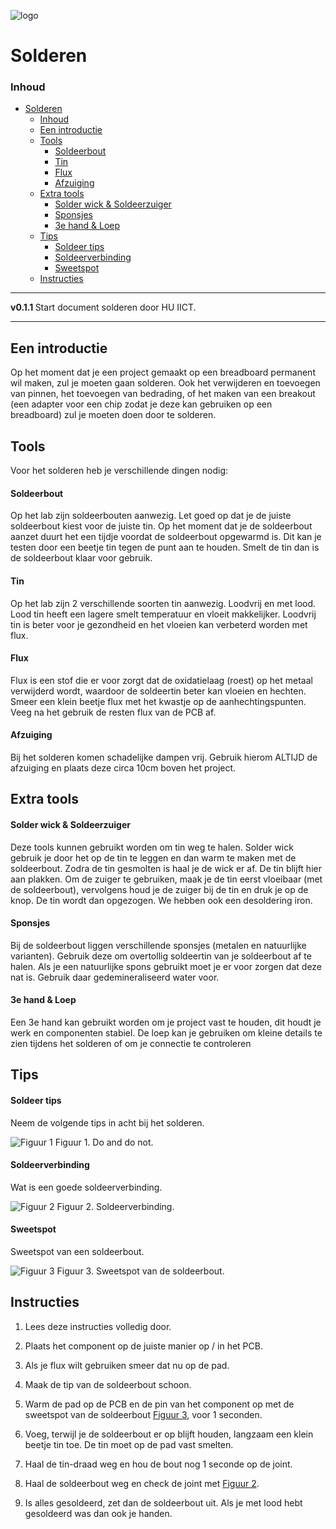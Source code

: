 ![logo](../solderen/img/iron_hotspot.png) [](logo-id)

# Solderen[](title-id)

### Inhoud[](toc-id)

- [Solderen](#solderen)
    - [Inhoud](#inhoud)
  - [Een introductie](#een-introductie)
  - [Tools](#tools)
      - [Soldeerbout](#soldeerbout)
      - [Tin](#tin)
      - [Flux](#flux)
      - [Afzuiging](#afzuiging)
  - [Extra tools](#extra-tools)
      - [Solder wick \& Soldeerzuiger](#solder-wick--soldeerzuiger)
      - [Sponsjes](#sponsjes)
      - [3e hand \& Loep](#3e-hand--loep)
  - [Tips](#tips)
      - [Soldeer tips](#soldeer-tips)
      - [Soldeerverbinding](#soldeerverbinding)
      - [Sweetspot](#sweetspot)
  - [Instructies](#instructies)

---

**v0.1.1 [](version-id)** Start document solderen door HU IICT[](author-id).

---

## Een introductie

Op het moment dat je een project gemaakt op een breadboard permanent wil maken,
zul je moeten gaan solderen. Ook het verwijderen en toevoegen van
pinnen, het toevoegen van bedrading, of het maken van een breakout (een
adapter voor een chip zodat je deze kan gebruiken op een breadboard) zul
je moeten doen door te solderen.

## Tools

Voor het solderen heb je verschillende dingen nodig:

#### Soldeerbout

Op het lab zijn soldeerbouten aanwezig. Let goed op dat je
de juiste soldeerbout kiest voor de juiste tin. Op het moment dat je
de soldeerbout aanzet duurt het een tijdje voordat de soldeerbout opgewarmd is.
Dit kan je testen door een beetje tin tegen de punt aan te houden. Smelt
de tin dan is de soldeerbout klaar voor gebruik.

#### Tin

Op het lab zijn 2 verschillende soorten tin aanwezig. Loodvrij en met
lood. Lood tin heeft een lagere smelt temperatuur en vloeit makkelijker.
Loodvrij tin is beter voor je gezondheid en het vloeien kan verbeterd
worden met flux.

#### Flux

Flux is een stof die er voor zorgt dat de oxidatielaag (roest) op het
metaal verwijderd wordt, waardoor de soldeertin beter kan vloeien en
hechten. Smeer een klein beetje flux met het kwastje op de
aanhechtingspunten. Veeg na het gebruik de resten flux van de PCB af.

#### Afzuiging

Bij het solderen komen schadelijke dampen vrij. Gebruik hierom ALTIJD de
afzuiging en plaats deze circa 10cm boven het project.

## Extra tools

#### Solder wick & Soldeerzuiger

Deze tools kunnen gebruikt worden om tin weg te halen. Solder wick
gebruik je door het op de tin te leggen en dan warm te maken met de
soldeerbout. Zodra de tin gesmolten is haal je de wick er af. De tin
blijft hier aan plakken. Om de zuiger te gebruiken, maak je de tin eerst
vloeibaar (met de soldeerbout), vervolgens houd je de zuiger bij de tin
en druk je op de knop. De tin wordt dan opgezogen. We hebben ook een desoldering iron.

#### Sponsjes

Bij de soldeerbout liggen verschillende sponsjes (metalen en natuurlijke
varianten). Gebruik deze om overtollig soldeertin van je soldeerbout af
te halen. Als je een natuurlijke spons gebruikt moet je er voor zorgen
dat deze nat is. Gebruik daar gedemineraliseerd water voor.

#### 3e hand & Loep

Een 3e hand kan gebruikt worden om je project vast te houden, dit houdt
je werk en componenten stabiel. De loep kan je gebruiken om kleine
details te zien tijdens het solderen of om je connectie te controleren

## Tips

#### Soldeer tips 

Neem de volgende tips in acht bij het solderen.

![Figuur 1](../solderen/img/dosanddonts.png)
Figuur 1. Do and do not.

#### Soldeerverbinding 

Wat is een goede soldeerverbinding.

![Figuur 2](../solderen/img/correct_joint.png)
Figuur 2. Soldeerverbinding.

#### Sweetspot 

Sweetspot van een soldeerbout.

![Figuur 3](../solderen/img/iron_hotspot.png)
Figuur 3. Sweetspot van de soldeerbout.

## Instructies

1.  Lees deze instructies volledig door.

2.  Plaats het component op de juiste manier op / in het PCB.

3.  Als je flux wilt gebruiken smeer dat nu op de pad.

4.  Maak de tip van de soldeerbout schoon.

5.  Warm de pad op de PCB en de pin van het component op met de
    sweetspot van de soldeerbout [Figuur 3](#soldeer-tips), voor 1 seconden.

6.  Voeg, terwijl je de soldeerbout er op blijft houden, langzaam een
    klein beetje tin toe. De tin moet op de pad vast smelten.

7.  Haal de tin-draad weg en hou de bout nog 1 seconde op de joint.

8.  Haal de soldeerbout weg en check de joint met [Figuur 2](#soldeer-tips).

9.  Is alles gesoldeerd, zet dan de soldeerbout uit. Als je met lood
    hebt gesoldeerd was dan ook je handen.
